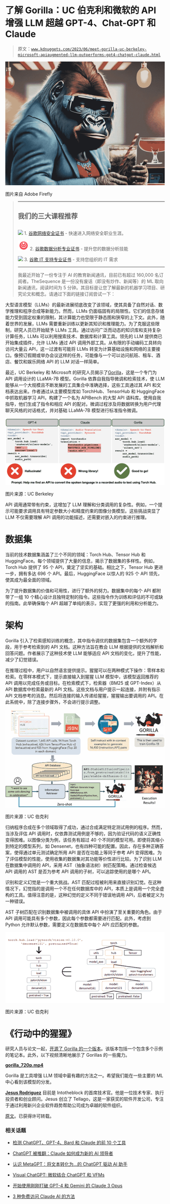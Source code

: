 # 了解 Gorilla：UC 伯克利和微软的 API 增强 LLM 超越 GPT-4、Chat-GPT 和 Claude

> 原文：[`www.kdnuggets.com/2023/06/meet-gorilla-uc-berkeley-microsoft-apiaugmented-llm-outperforms-gpt4-chatgpt-claude.html`](https://www.kdnuggets.com/2023/06/meet-gorilla-uc-berkeley-microsoft-apiaugmented-llm-outperforms-gpt4-chatgpt-claude.html)

![了解 Gorilla：UC 伯克利和微软的 API 增强 LLM 超越 GPT-4、Chat-GPT 和 Claude](img/e0e6aaffd58f0206cd7a019eacfc72f4.png)

图片来自 Adobe Firefly

> * * *
> 
> ## 我们的三大课程推荐
> ## 
> ![](img/0244c01ba9267c002ef39d4907e0b8fb.png) 1\. [谷歌网络安全证书](https://www.kdnuggets.com/google-cybersecurity) - 快速进入网络安全职业生涯。
> 
> ![](img/e225c49c3c91745821c8c0368bf04711.png) 2\. [谷歌数据分析专业证书](https://www.kdnuggets.com/google-data-analytics) - 提升您的数据分析技能
> 
> ![](img/0244c01ba9267c002ef39d4907e0b8fb.png) 3\. [谷歌 IT 支持专业证书](https://www.kdnuggets.com/google-itsupport) - 支持您组织的 IT 需求
> 
> * * *
> 
> 我最近开始了一份专注于 AI 的教育新闻通讯，目前已有超过 160,000 名订阅者。TheSequence 是一份没有废话（即没有炒作、新闻等）的 ML 取向新闻通讯，阅读时间为 5 分钟。其目标是让您了解最新的机器学习项目、研究论文和概念。请通过下面的链接订阅尝试一下：

大型语言模型（LLMs）的最新进展彻底改变了该领域，使其具备了自然对话、数学推理和程序合成等新能力。然而，LLMs 仍面临固有的局限性。它们的信息存储能力受到固定权重的限制，其计算能力也受限于静态图和狭窄的上下文。此外，随着世界的发展，LLMs 需要重新训练以更新其知识和推理能力。为了克服这些限制，研究人员已开始赋予 LLMs 工具。通过访问广泛而动态的知识库和支持复杂计算任务，LLMs 可以利用搜索技术、数据库和计算工具。领先的 LLM 提供商已开始集成插件，允许 LLMs 通过 API 调用外部工具。从有限的手动编码工具转向访问大量云 API，这一过渡有可能将 LLMs 转变为计算基础设施和网络的主要接口。像预订假期或举办会议这样的任务，可能像与一个可以访问航班、租车、酒店、餐饮和娱乐网络 API 的 LLM 对话一样简单。

最近，UC Berkeley 和 Microsoft 的研究人员揭示了[Gorilla](https://shishirpatil.github.io/gorilla/)，这是一个专门为 API 调用设计的 LLaMA-7B 模型。Gorilla 依靠自我指导微调和检索技术，使 LLM 能够从一个大规模且不断发展的工具集合中准确选择，这些工具通过其 API 和文档表达出来。作者通过从主要模型库如 TorchHub、TensorHub 和 HuggingFace 中抓取机器学习 API，构建了一个名为 APIBench 的大型 API 语料库。使用自我指导，他们生成了指令和相应 API 的配对。微调过程涉及将数据转换为用户代理聊天风格的对话格式，并对基础 LLaMA-7B 模型进行标准指令微调。

![认识 Gorilla：UC Berkeley 和 Microsoft 的 API 增强型 LLM 超越 GPT-4、Chat-GPT 和 Claude。](img/24a42ceed0c88615bcca7700eed61f53.png)

图片来源：UC Berkeley

API 调用通常带有约束，这增加了 LLM 理解和分类调用的复杂性。例如，一个提示可能要求调用具有特定参数大小和精度约束的图像分类模型。这些挑战突显了 LLM 不仅需要理解 API 调用的功能描述，还需要对嵌入的约束进行推理。

# 数据集

当前的技术数据集涵盖了三个不同的领域：Torch Hub、Tensor Hub 和 HuggingFace。每个领域提供了大量的信息，揭示了数据集的多样性。例如，Torch Hub 提供了 95 个 API，奠定了坚实的基础。相比之下，Tensor Hub 更进一步，拥有多达 696 个 API。最后，HuggingFace 以惊人的 925 个 API 领先，使其成为最全面的领域。

为了提升数据集的价值和可用性，进行了额外的努力。数据集中的每个 API 都附带了一组 10 个精心设计且独特定制的指令。这些指令作为训练和评估的不可或缺的指南。此举确保每个 API 超越了单纯的表示，实现了更强的利用和分析能力。

# 架构

Gorilla 引入了检索感知训练的概念，其中指令调优的数据集包含一个额外的字段，用于参考检索到的 API 文档。这种方法旨在教会 LLM 根据提供的文档解析和回答问题。作者展示了这种技术使 LLM 能够适应 API 文档的变化，提升了性能，减少了幻觉错误。

在推理过程中，用户以自然语言提供提示。猩猩可以在两种模式下操作：零样本和检索。在零样本模式下，提示直接输入到猩猩 LLM 模型中，该模型返回推荐的 API 调用以完成任务或目标。在检索模式下，检索器（BM25 或 GPT-Index）从 API 数据库中检索最新的 API 文档。这些文档与用户提示一起连接，并附有指示 API 文档参考的消息。然后将连接的输入传递给猩猩，猩猩输出要调用的 API。在此系统中，除了连接步骤外，不会进行提示调整。

![认识猩猩：UC 伯克利和微软的 API 增强型 LLM 超越 GPT-4、Chat-GPT 和 Claude。](img/d8de042dc35753c3f03d77c8e3b4cc49.png)

图片来源：UC 伯克利

归纳程序合成在多个领域取得了成功，通过合成满足特定测试用例的程序。然而，当涉及评估 API 调用时，仅依靠测试用例是不够的，因为验证代码的语义正确性变得困难。以图像分类为例，该任务有超过 40 个不同的模型可用。即使将其缩小到特定的模型系列，如 Densenet，也有四种可能的配置。因此，存在多种正确答案，使得通过单元测试确定所用 API 是否在功能上等同于参考 API 变得困难。为了评估模型的性能，使用收集的数据集对其功能等价性进行比较。为了识别 LLM 在数据集中调用的 API，采用 AST（抽象语法树）树匹配策略。通过检查候选 API 调用的 AST 是否为参考 API 调用的子树，可以追踪使用的是哪个 API。

识别和定义幻觉是一个重大挑战。AST 匹配过程被利用来直接识别幻觉。在这种情况下，幻觉指的是调用一个不在任何数据库中的 API，本质上是调用一个完全虚构的工具。值得注意的是，这种幻觉的定义不同于错误地调用 API，后者被定义为一种错误。

AST 子树匹配在识别数据集中被调用的具体 API 中扮演了至关重要的角色。由于 API 调用可能具有多个参数，因此每个参数都需要进行匹配。此外，考虑到 Python 允许默认参数，需要定义在数据库中每个 API 应匹配的参数。

![认识猩猩：UC 伯克利和微软的 API 增强型 LLM 超越 GPT-4、Chat-GPT 和 Claude。](img/3290cfd852867ae81d5742ba3f6e27f6.png)

图片来源：UC 伯克利

# 《行动中的猩猩》

研究人员与论文一起，[开源了 Gorilla 的一个版本](https://github.com/ShishirPatil/gorilla)。该版本包括一个包含多个示例的笔记本。此外，以下视频清晰地展示了 Gorillas 的一些魔力。

**[gorilla_720p.mp4](https://drive.google.com/file/d/1E0k5mG1mTiaz0kukyK1PdeohJipTFh6j/view)**

Gorilla 是工具增强 LLM 领域中最有趣的方法之一。希望我们能在一些主要的 ML 中心看到该模型的分发。

**[Jesus Rodriguez](https://www.linkedin.com/in/jesusmrv/)** 目前是 Intotheblock 的首席技术官。他是一位技术专家、执行投资者和创业顾问。Jesus 创立了 Tellago，这是一家获奖的软件开发公司，专注于通过利用新兴企业软件趋势帮助公司成为卓越的软件组织。

[原文](https://medium.com/towards-artificial-intelligence/meet-gorilla-uc-berkeley-and-microsofts-api-augmented-llm-outperforms-gpt-4-chat-gpt-and-claude-d764d16bc25b)。已获得许可转载。

### 相关话题

+   [检测 ChatGPT、GPT-4、Bard 和 Claude 的前 10 个工具](https://www.kdnuggets.com/2023/05/top-10-tools-detecting-chatgpt-gpt4-bard-llms.html)

+   [ChatGPT 被推翻：Claude 如何成为新的 AI 领导者](https://www.kdnuggets.com/2023/07/chatgpt-dethroned-claude-became-new-ai-leader.html)

+   [认识 MetaGPT：将文本转化为...的 ChatGPT 驱动 AI 助手](https://www.kdnuggets.com/meet-metagpt-the-chatgptpowered-ai-assistant-that-turns-text-into-web-apps)

+   [Visual ChatGPT: 微软结合 ChatGPT 和 VFMs](https://www.kdnuggets.com/2023/03/visual-chatgpt-microsoft-combine-chatgpt-vfms.html)

+   [开始使用刚刚打破 GPT-4 和 Gemini 的 Claude 3 Opus](https://www.kdnuggets.com/getting-started-with-claude-3-opus-that-just-destroyed-gpt-4-and-gemini)

+   [3 种免费访问 Claude AI 的方法](https://www.kdnuggets.com/2023/06/3-ways-access-claude-ai-free.html)
